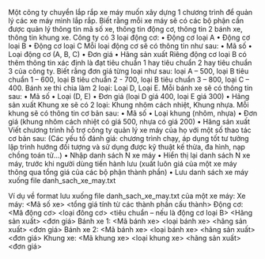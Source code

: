 Một công ty chuyển lắp rắp xe máy muốn xây dựng 1 chương trình để quản lý các xe máy mình lắp rắp.
Biết rằng mỗi xe máy sẽ có các bộ phận cần được quản lý thông tin mã số xe, thông tin động cơ, thông tin 2 bánh xe, thông tin khung xe.
Công ty có 3 loại động cơ:
•	Động cơ loại A
•	Động cơ loại B
•	Động cơ loại C
Mỗi loại động cơ sẽ có thông tin như sau:
•	Mã số
•	Loại động cơ (A, B, C)
•	Đơn giá
•	Hãng sản xuất
	Riêng động cơ loại B có thêm thông tin xác định là đạt tiêu chuẩn 1 hay tiêu chuẩn 2 hay tiêu chuẩn 3 của công ty.
Biết rằng đơn giá từng loại như sau: loại A – 500, loại B tiêu chuẩn 1 – 600, loại B tiêu chuẩn 2  - 700, loại B tiêu chuẩn 3 – 800, loại C – 400.
Bánh xe thì chia làm 2 loại: Loại D, Loại E. Mỗi bánh xe sẽ có thông tin sau:
•	Mã số
•	Loại (D, E)
•	Đơn giá (loại D giá 400, loại E giá 300)
•	Hãng sản xuất
Khung xe sẽ có 2 loại: Khung nhôm cách nhiệt, 	Khung nhựa. Mỗi khung sẽ có thông tin cơ bản sau:
•	Mã số
•	Loại khung (nhôm, nhựa)
•	Đơn giá (khung nhôm cách nhiệt có giá 500, nhựa có giá 200)
•	Hãng sản xuất
Viết chương trình hỗ trợ công ty quản lý xe máy của họ với một số thao tác cơ bản sau:
(Các yếu tố đánh giá: chương trình chạy, áp dụng tốt tư tưởng lập trình hướng đối tượng và sử dụng được kỹ thuật kế thừa, đa hình, nạp chồng toán tử...)
•	Nhập danh sách N xe máy
•	Hiển thị lại danh sách N xe máy, trước khi người dùng tiến hành lưu (xuất luôn giá của một xe máy thông qua tổng giá của các bộ phận thành phần)
•	Lưu danh sách xe máy xuống file danh_sach_xe_may.txt
 


Ví dụ về format lưu xuống file danh_sach_xe_may.txt của một xe máy:
Xe máy: <Mã số xe> <tổng giá tính từ các thành phần cấu thành>
	Động cơ: <Mã động cơ> <loại đông cơ> <tiêu chuẩn – nếu là động cơ loại B> <Hãng sản xuất> <đơn giá>
	Bánh xe 1: <Mã bánh xe> <loại bánh xe> <hãng sản xuất> <đơn giá>
	Bánh xe 2: <Mã bánh xe> <loại bánh xe> <hãng sản xuất> <đơn giá>
	Khung xe: <Mã khung xe> <loại khung xe> <hãng sản xuất> <đơn giá>

